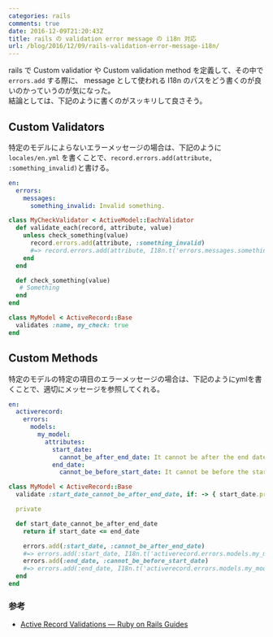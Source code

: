 ```yaml
---
categories: rails
comments: true
date: 2016-12-09T21:20:43Z
title: rails の validation error message の i18n 対応
url: /blog/2016/12/09/rails-validation-error-message-i18n/
---
```


rails で Custom validatior や Custom validation method を定義して、その中で `errors.add` する際に、
message として使われる I18n のパスをどう書くのが良いのかっていうのが気になった。  
結論としては、下記のように書くのがスッキリして良さそう。  

## Custom Validators

特定のモデルによらないエラーメッセージの場合は、下記のように `locales/en.yml` を書くことで、`record.errors.add(attribute, :something_invalid)`と書ける。  

```yml
en:
  errors:
    messages:
      something_invalid: Invalid something.
```

```ruby
class MyCheckValidator < ActiveModel::EachValidator
  def validate_each(record, attribute, value)
    unless check_something(value)
      record.errors.add(attribute, :something_invalid)
      #=> record.errors.add(attribute, I18n.t('errors.messages.something_invalid')) と同じ
    end
  end

  def check_something(value)
   # Something
  end
end

class MyModel < ActiveRecord::Base
  validates :name, my_check: true
end
```

## Custom Methods

特定のモデルの特定の項目のエラーメッセージの場合は、下記のようにymlを書くことで、適切にメッセージを参照してくれる。

```yml
en:
  activerecord:
    errors:
      models:
        my_model:
          attributes:
            start_date:
              cannot_be_after_end_date: It cannot be after the end date.
            end_date:
              cannot_be_before_start_date: It cannot be before the start date.
```

```ruby
class MyModel < ActiveRecord::Base
  validate :start_date_cannot_be_after_end_date, if: -> { start_date.present? && end_date.present? }

  private

  def start_date_cannot_be_after_end_date
    return if start_date <= end_date

    errors.add(:start_date, :cannot_be_after_end_date)
    #=> errors.add(:start_date, I18n.t('activerecord.errors.models.my_model.attributes.start_date.cannot_be_after_end_date')) と同じ
    errors.add(:end_date, :cannot_be_before_start_date)
    #=> errors.add(:end_date, I18n.t('activerecord.errors.models.my_model.attributes.end_date.cannot_be_before_start_date')) と同じ
  end
end
```

### 参考
- [Active Record Validations — Ruby on Rails Guides](http://guides.rubyonrails.org/active_record_validations.html)
